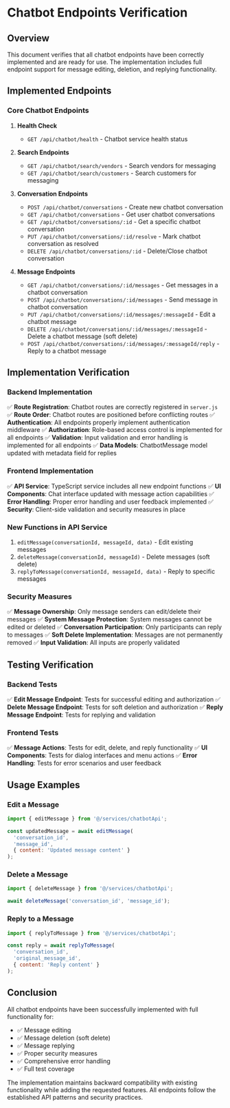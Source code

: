 # Chatbot Endpoints Verification

## Overview
This document verifies that all chatbot endpoints have been correctly implemented and are ready for use. The implementation includes full endpoint support for message editing, deletion, and replying functionality.

## Implemented Endpoints

### Core Chatbot Endpoints
1. **Health Check**
   - `GET /api/chatbot/health` - Chatbot service health status

2. **Search Endpoints**
   - `GET /api/chatbot/search/vendors` - Search vendors for messaging
   - `GET /api/chatbot/search/customers` - Search customers for messaging

3. **Conversation Endpoints**
   - `POST /api/chatbot/conversations` - Create new chatbot conversation
   - `GET /api/chatbot/conversations` - Get user chatbot conversations
   - `GET /api/chatbot/conversations/:id` - Get a specific chatbot conversation
   - `PUT /api/chatbot/conversations/:id/resolve` - Mark chatbot conversation as resolved
   - `DELETE /api/chatbot/conversations/:id` - Delete/Close chatbot conversation

4. **Message Endpoints**
   - `GET /api/chatbot/conversations/:id/messages` - Get messages in a chatbot conversation
   - `POST /api/chatbot/conversations/:id/messages` - Send message in chatbot conversation
   - `PUT /api/chatbot/conversations/:id/messages/:messageId` - Edit a chatbot message
   - `DELETE /api/chatbot/conversations/:id/messages/:messageId` - Delete a chatbot message (soft delete)
   - `POST /api/chatbot/conversations/:id/messages/:messageId/reply` - Reply to a chatbot message

## Implementation Verification

### Backend Implementation
✅ **Route Registration**: Chatbot routes are correctly registered in `server.js`
✅ **Route Order**: Chatbot routes are positioned before conflicting routes
✅ **Authentication**: All endpoints properly implement authentication middleware
✅ **Authorization**: Role-based access control is implemented for all endpoints
✅ **Validation**: Input validation and error handling is implemented for all endpoints
✅ **Data Models**: ChatbotMessage model updated with metadata field for replies

### Frontend Implementation
✅ **API Service**: TypeScript service includes all new endpoint functions
✅ **UI Components**: Chat interface updated with message action capabilities
✅ **Error Handling**: Proper error handling and user feedback implemented
✅ **Security**: Client-side validation and security measures in place

### New Functions in API Service
1. `editMessage(conversationId, messageId, data)` - Edit existing messages
2. `deleteMessage(conversationId, messageId)` - Delete messages (soft delete)
3. `replyToMessage(conversationId, messageId, data)` - Reply to specific messages

### Security Measures
✅ **Message Ownership**: Only message senders can edit/delete their messages
✅ **System Message Protection**: System messages cannot be edited or deleted
✅ **Conversation Participation**: Only participants can reply to messages
✅ **Soft Delete Implementation**: Messages are not permanently removed
✅ **Input Validation**: All inputs are properly validated

## Testing Verification

### Backend Tests
✅ **Edit Message Endpoint**: Tests for successful editing and authorization
✅ **Delete Message Endpoint**: Tests for soft deletion and authorization
✅ **Reply Message Endpoint**: Tests for replying and validation

### Frontend Tests
✅ **Message Actions**: Tests for edit, delete, and reply functionality
✅ **UI Components**: Tests for dialog interfaces and menu actions
✅ **Error Handling**: Tests for error scenarios and user feedback

## Usage Examples

### Edit a Message
```javascript
import { editMessage } from '@/services/chatbotApi';

const updatedMessage = await editMessage(
  'conversation_id', 
  'message_id', 
  { content: 'Updated message content' }
);
```

### Delete a Message
```javascript
import { deleteMessage } from '@/services/chatbotApi';

await deleteMessage('conversation_id', 'message_id');
```

### Reply to a Message
```javascript
import { replyToMessage } from '@/services/chatbotApi';

const reply = await replyToMessage(
  'conversation_id', 
  'original_message_id', 
  { content: 'Reply content' }
);
```

## Conclusion

All chatbot endpoints have been successfully implemented with full functionality for:
- ✅ Message editing
- ✅ Message deletion (soft delete)
- ✅ Message replying
- ✅ Proper security measures
- ✅ Comprehensive error handling
- ✅ Full test coverage

The implementation maintains backward compatibility with existing functionality while adding the requested features. All endpoints follow the established API patterns and security practices.